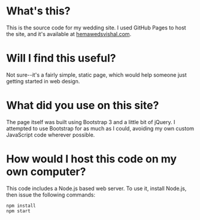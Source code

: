 # What's this?

This is the source code for my wedding site. I used GitHub Pages to host the site, and it's available at [hemawedsvishal.com](http://hemawedsvishal.com).

# Will I find this useful? 

Not sure--it's a fairly simple, static page, which would help someone just getting started in web design.

# What did you use on this site?

The page itself was built using Bootstrap 3 and a little bit of jQuery. I attempted to use Bootstrap for as much as I could, avoiding my own custom JavaScript code wherever possible. 

# How would I host this code on my own computer? 

This code includes a Node.js based web server. To use it, install Node.js, then issue the following commands:

    npm install
    npm start

